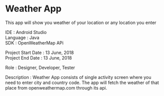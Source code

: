 # Weather App<br/>

This app will show you weather of your location or any location you enter<br/>

IDE : Android Studio<br/>
Language : Java<br/>
SDK : OpenWeatherMap APi<br/>

Project Start Date : 13 June, 2018<br/>
Project End Date : 13 June, 2018<br/>

Role : Designer, Developer, Tester<br/>


Description : Weather App consists of single activity screen where you need to enter city and country code. The app will fetch the weather 
of that place from openweathermap.com through its api.



